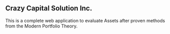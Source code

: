 ## Crazy Capital Solution Inc.
This is a complete web application to evaluate Assets after proven methods from the Modern Portfolio Theory.


